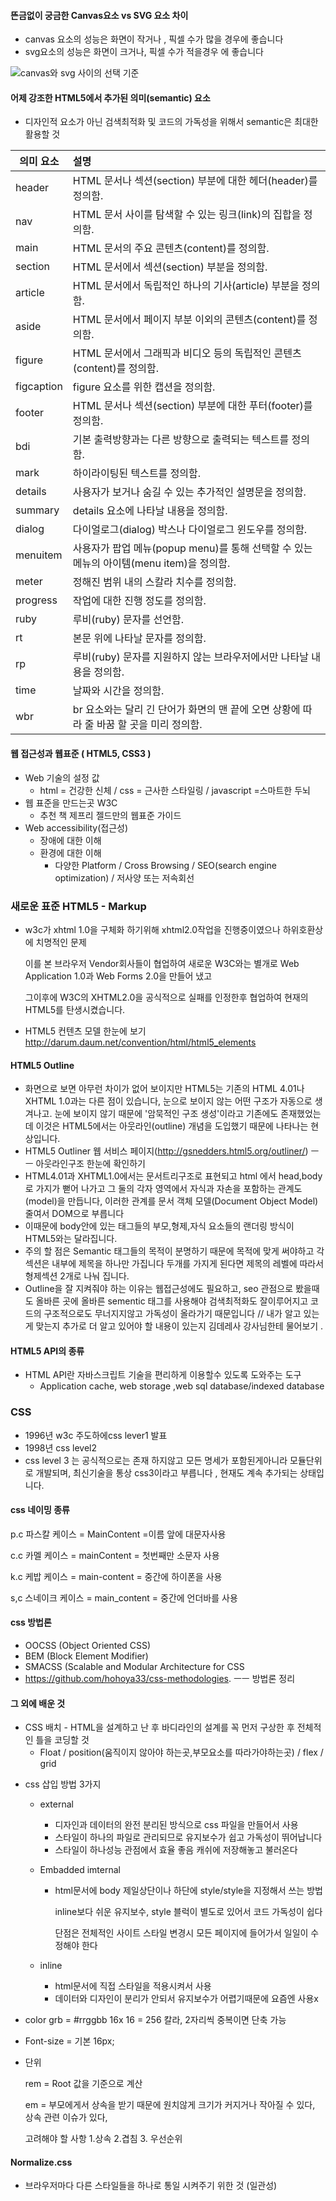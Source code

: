 #### 뜬금없이 궁금한 Canvas요소 vs SVG 요소 차이

- canvas 요소의 성능은 화면이 작거나 , 픽셀 수가 많을 경우에 좋습니다
- svg요소의 성능은 화면이 크거나, 픽셀 수가 적을경우 에 좋습니다 

![canvas와 svg 사이의 선택 기준](http://tcpschool.com/lectures/img_html5_canvas_svg.png)



#### 어제 강조한 HTML5에서 추가된 의미(semantic) 요소

* 디자인적 요소가 아닌 검색최적화 및 코드의 가독성을 위해서 semantic은 최대한 활용할 것  

| 의미 요소  | 설명                                                         |
| ---------- | :----------------------------------------------------------- |
| header     | HTML 문서나 섹션(section) 부분에 대한 헤더(header)를 정의함. |
| nav        | HTML 문서 사이를 탐색할 수 있는 링크(link)의 집합을 정의함.  |
| main       | HTML 문서의 주요 콘텐츠(content)를 정의함.                   |
| section    | HTML 문서에서 섹션(section) 부분을 정의함.                   |
| article    | HTML 문서에서 독립적인 하나의 기사(article) 부분을 정의함.   |
| aside      | HTML 문서에서 페이지 부분 이외의 콘텐츠(content)를 정의함.   |
| figure     | HTML 문서에서 그래픽과 비디오 등의 독립적인 콘텐츠(content)를 정의함. |
| figcaption | figure 요소를 위한 캡션을 정의함.                            |
| footer     | HTML 문서나 섹션(section) 부분에 대한 푸터(footer)를 정의함. |
| bdi        | 기본 출력방향과는 다른 방향으로 출력되는 텍스트를 정의함.    |
| mark       | 하이라이팅된 텍스트를 정의함.                                |
| details    | 사용자가 보거나 숨길 수 있는 추가적인 설명문을 정의함.       |
| summary    | details 요소에 나타날 내용을 정의함.                         |
| dialog     | 다이얼로그(dialog) 박스나 다이얼로그 윈도우를 정의함.        |
| menuitem   | 사용자가 팝업 메뉴(popup menu)를 통해 선택할 수 있는 메뉴의 아이템(menu item)을 정의함. |
| meter      | 정해진 범위 내의 스칼라 치수를 정의함.                       |
| progress   | 작업에 대한 진행 정도를 정의함.                              |
| ruby       | 루비(ruby) 문자를 선언함.                                    |
| rt         | 본문 위에 나타날 문자를 정의함.                              |
| rp         | 루비(ruby) 문자를 지원하지 않는 브라우저에서만 나타날 내용을 정의함. |
| time       | 날짜와 시간을 정의함.                                        |
| wbr        | br 요소와는 달리 긴 단어가 화면의 맨 끝에 오면 상황에 따라 줄 바꿈 할 곳을 미리 정의함. |

#### 웹 접근성과 웹표준 ( HTML5, CSS3 )

- Web 기술의 설정 값 
  - html = 건강한 신체 / css = 근사한 스타일링 / javascript =스마트한 두뇌 
- 웹 표준을 만드는곳 W3C
  - 추천 책 제프리 젤드만의 웹표준 가이드 
- Web accessibility(접근성)
  - 장애에 대한 이해 
  - 환경에 대한 이해
    -  다양한 Platform / Cross Browsing / SEO(search engine optimization) / 저사양 또는 저속회선 

### 새로운 표준 HTML5 - Markup

- w3c가 xhtml 1.0을 구체화 하기위해 xhtml2.0작업을 진행중이였으나 하위호환상에 치명적인 문제

  이를 본 브라우저 Vendor회사들이 협업하여 새로운 W3C와는 별개로 Web Application 1.0과 Web Forms 2.0을 만들어 냈고

  그이후에 W3C의 XHTML2.0을 공식적으로 실패를 인정한후 협업하여 현재의 HTML5를 탄생시켰습니다.

- HTML5 컨텐츠 모델 한눈에 보기 http://darum.daum.net/convention/html/html5_elements

#### HTML5 Outline

- 화면으로 보면 아무런 차이가 없어 보이지만 HTML5는 기존의 HTML 4.01나 XHTML 1.0과는 다른 점이 있습니다, 눈으로 보이지 않는 어떤 구조가 자동으로 생겨나고. 눈에 보이지 않기 때문에 '암묵적인 구조 생성'이라고 기존에도 존재했었는데 이것은 HTML5에서는  아웃라인(outline) 개념을 도입했기 때문에 나타나는 현상입니다.
- HTML5 Outliner 웹 서비스 페이지(http://gsnedders.html5.org/outliner/) ㅡㅡ 아웃라인구조 한눈에 확인하기
- HTML4.01과 XHTML1.0에서는 문서트리구조로 표현되고 html 에서 head,body로 가지가 뻗어 나가고 그 둘의 각자 영역에서 자식과 자손을 포함하는 관계도(model)을 만듭니다, 이러한 관계를 문서 객체 모델(Document Object Model) 줄여서 DOM으로 부릅니다 
- 이때문에 body안에 있는 태그들의 부모,형제,자식 요소들의 랜더링 방식이 HTML5와는 달라집니다.
- 주의 할 점은 Semantic 태그들의 목적이 분명하기 때문에  목적에 맞게 써야하고 각 섹션은 내부에 제목을 하나만 가집니다 두개를 가지게 된다면 제목의 레벨에 따라서 형제섹션 2개로 나눠 집니다.
-  Outline을 잘 지켜줘야 하는 이유는 웹접근성에도 필요하고, seo 관점으로 봤을때도 올바른 곳에 올바른 sementic 태그를 사용해야 검색최적화도 잘이루어지고 코드의 구조적으로도 무너지지않고 가독성이 올라가기 때문입니다 // 내가 알고 있는게 맞는지 추가로 더 알고 있어야 할 내용이 있는지 김데레사 강사님한테 물어보기 .

#### HTML5 API의 종류 

* HTML API란 자바스크립트 기술을 편리하게 이용할수 있도록 도와주는 도구 
  * Application cache, web storage ,web sql database/indexed database

### CSS

- 1996년 w3c 주도하에css lever1 발표
- 1998년 css level2
- css level 3 는 공식적으로는 존재 하지않고 모든 명세가 포함된게아니라 모듈단위로 개발되며, 최신기술을 통상 css3이라고 부릅니다 , 현재도 계속 추가되는 상태입니다.

#### css 네이밍 종류

p.c 파스칼 케이스 = MainContent =이름 앞에 대문자사용

c.c 카멜 케이스 = mainContent = 첫번째만 소문자 사용 

k.c 케밥 케이스 = main-content = 중간에 하이폰을 사용 

s,c 스네이크 케이스 = main_content = 중간에 언더바를 사용 

#### css 방법론

- OOCSS (Object Oriented CSS)
- BEM (Block Element Modifier)
- SMACSS (Scalable and Modular Architecture for CSS
- https://github.com/hohoya33/css-methodologies.  ㅡㅡ 방법론 정리 

#### 그 외에 배운 것

- CSS 배치 - HTML을 설계하고 난 후 바디라인의 설계를 꼭 먼저 구상한  후 전체적인 틀을 코딩할 것
  - Float / position(움직이지 않아야 하는곳,부모요소를 따라가야하는곳) / flex / grid 

* css 삽입 방법 3가지
  * external

    *  디자인과 데이터의 완전 분리된 방식으로 css 파일을 만들어서 사용
    * 스타일이 하나의 파일로 관리되므로 유지보수가 쉽고 가독성이 뛰어납니다 
    * 스타일이 하나성능 관점에서 효율 좋음 캐쉬에 저장해놓고 불러온다 

  * Embadded imternal

    * html문서에 body 제일상단이나 하단에 style/style을 지정해서 쓰는 방법

      inline보다 쉬운 유지보수, style 블럭이 별도로 있어서 코드 가독성이 쉽다

      단점은 전체적인 사이트 스타일 변경시 모든 페이지에 들어가서 일일이 수정해야 한다 

  * inline

    * html문서에 직접 스타일을 적용시켜서 사용 
    * 데이터와 디자인이 분리가 안되서 유지보수가 어렵기때문에 요즘엔 사용x 

* color grb = #rrggbb 16x 16 = 256 칼라,  2자리씩 중복이면 단축 가능 

* Font-size = 기본 16px;

* 단위

   rem = Root 값을 기준으로 계산

  em  = 부모에게서 상속을 받기 때문에 원치않게 크기가 커지거나 작아질 수 있다, 상속 관련 이슈가 있다, 

   고려해야 할 사항 1.상속 2.겹침 3. 우선순위 

#### Normalize.css

- 브라우저마다 다른 스타일들을 하나로 통일 시켜주기 위한 것 (일관성)